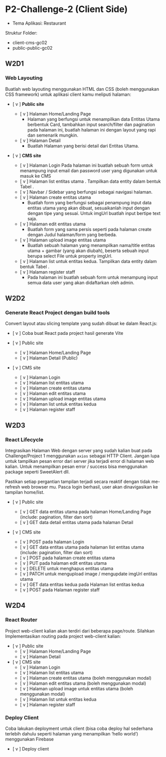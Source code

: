 # P2-Challenge-2 (Client Side)

- Tema Aplikasi: Restaurant

Struktur Folder:

- client-cms-gc02
- public-public-gc02

## W2D1

### Web Layouting

Buatlah web layouting menggunakan HTML dan CSS (boleh menggunakan CSS framework) untuk aplikasi client kamu meliputi halaman:

- [ v ] **Public site**

  - [ v ] Halaman Home/Landing Page
    - Halaman yang berfungsi untuk menampilkan data Entitas Utama berbentuk Card, tambahkan input search/filter dan pagination pada halaman ini, buatlah halaman ini dengan layout yang rapi dan semenarik mungkin.
  - [ v ] Halaman Detail
    - Buatlah Halaman yang berisi detail dari Entitas Utama.

- [ v ] **CMS site**
  - [ v ] Halaman Login
    Pada halaman ini buatlah sebuah form untuk menampung input email dan password user yang digunakan untuk masuk ke CMS
  - [ v ] Halaman list entitas utama . Tampilkan data entity dalam bentuk Tabel .
  - [ v ] Navbar / Sidebar yang berfungsi sebagai navigasi halaman.
  - [ v ] Halaman create entitas utama
    - Buatlah form yang berfungsi sebagai penampung input data entitas utama yang akan dibuat, sesuaikanlah input dengan dengan tipe yang sesuai. Untuk imgUrl buatlah input bertipe text saja.
  - [ v ] Halaman edit entitas utama
    - Buatlah form yang sama persis seperti pada halaman create dengan Judul halaman/form yang berbeda.
  - [ v ] Halaman upload image entitas utama
    - Buatlah sebuah halaman yang menampilkan nama/title entitas utama + gambar (yang akan diubah), beserta sebuah input berupa select File untuk property imgUrl.
  - [ v ] Halaman list untuk entitas kedua. Tampilkan data entity dalam bentuk Tabel .
  - [ v ] Halaman register staff
    - Pada halaman ini buatlah sebuah form untuk menampung input semua data user yang akan didaftarkan oleh admin.

## W2D2

### Generate React Project dengan build tools

Convert layout atau slicing template yang sudah dibuat ke dalam React.js:

- [ v ] Coba buat React pada project hasil generate Vite
- [ v ] Public site

  - [ v ] Halaman Home/Landing Page
  - [ v ] Halaman Detail (Public)

- [ v ] CMS site
  - [ v ] Halaman Login
  - [ v ] Halaman list entitas utama
  - [ v ] Halaman create entitas utama
  - [ v ] Halaman edit entitas utama
  - [ v ] Halaman upload image entitas utama
  - [ v ] Halaman list untuk entitas kedua
  - [ v ] Halaman register staff

## W2D3

### React Lifecycle

Integrasikan Halaman Web dengan server yang sudah kalian buat pada Challenge/Project 1 menggunakan `axios` sebagai HTTP Client. Jangan lupa untuk tampilkan pesan error dari server jika terjadi error di halaman web kalian. Untuk menampilkan pesan error / success bisa menggunakan package seperti SweetAlert dll.

Pastikan setiap pergantian tampilan terjadi secara reaktif dengan tidak me-refresh web browser mu. Pasca login berhasil, user akan dinavigasikan ke tampilan home/list.

- [ v ] Public site

  - [ v ] GET data entitas utama pada halaman Home/Landing Page (include: pagination, filter dan sort)
  - [ v ] GET data detail entitas utama pada halaman Detail

- [ v ] CMS site
  - [ v ] POST pada halaman Login
  - [ v ] GET data entitas utama pada halaman list entitas utama (include: pagination, filter dan sort)
  - [ v ] POST pada halaman create entitas utama
  - [ v ] PUT pada halaman edit entitas utama
  - [ v ] DELETE untuk menghapus entitas utama
  - [ v ] PATCH untuk mengupload image / mengupdate imgUrl entitas utama
  - [ v ] GET data entitas kedua pada Halaman list entitas kedua
  - [ v ] POST pada Halaman register staff

## W2D4

### React Router

Project web-client kalian akan terdiri dari beberapa page/route. Silahkan Implementasikan routing pada project web-client kalian:

- [ v ] Public site
  - [ v ] Halaman Home/Landing Page
  - [ v ] Halaman Detail
- [ v ] CMS site
  - [ v ] Halaman Login
  - [ v ] Halaman list entitas utama
  - [ v ] Halaman create entitas utama (boleh menggunakan modal)
  - [ v ] Halaman edit entitas utama (boleh menggunakan modal)
  - [ v ] Halaman upload image untuk entitas utama (boleh menggunakan modal)
  - [ v ] Halaman list untuk entitas kedua
  - [ v ] Halaman register staff

### Deploy Client

Coba lakukan deployment untuk client (bisa coba deploy hal sederhana terlebih dahulu seperti halaman yang menampilkan ‘hello world’) menggunakan Firebase

- [ v ] Deploy client
